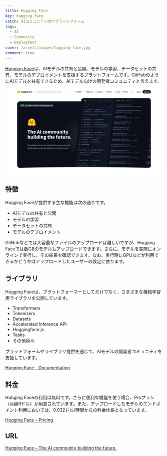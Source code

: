 ```yaml
---
title: Hugging Face
key: hugging-face
catch: AIコミュニティ向けプラットフォーム
tags:
  - AI
  - Community
  - Deployment
cover: /assets/images/hugging-face.jpg
comment: true
---
```


[Hugging Face](https://huggingface.co/)は、AIモデルの共有と公開、モデルの学習、データセットの共有、モデルのデプロイメントを支援するプラットフォームです。GitHubのようにAIモデルを共有できるため、AIモデル向けの開発者コミュニティと言えます。

[![Hugging FaceのWebサイト](/assets/images/hugging-face.jpg)](https://huggingface.co/)

<!--more-->

## 特徴

Hugging Faceが提供する主な機能は次の通りです。

- AIモデルの共有と公開
- モデルの学習
- データセットの共有
- モデルのデプロイメント

GitHubなどでは大容量なファイルのアップロードは難しいですが、Hugging Faceでは数GBのモデルもアップロードできます。さらに、モデルを実際にオンラインで実行し、その結果を確認できます。なお、実行時にGPUなどが利用できるかどうかはアップロードしたユーザーの設定に依ります。

## ライブラリ

Hugging Faceは、プラットフォーマーとしてだけでなく、さまざまな機械学習用ライブラリを公開しています。

- Transformers
- Tokenizers
- Datasets
- Accelerated Inference API
- Huggingface.js
- Tasks
- その他色々

プラットフォームやライブラリ提供を通じて、AIモデルの開発者コミュニティを支援しています。

[Hugging Face \- Documentation](https://huggingface.co/docs)

## 料金

Hubging Faceの利用は無料です。さらに便利な機能を使う場合、Proプラン（月額9ドル）が用意されています。また、アップロードしたモデルのエンドポイント利用においては、0.032ドル/時間からの料金体系となっています。

[Hugging Face – Pricing](https://huggingface.co/pricing)

## URL

[Hugging Face – The AI community building the future.](https://huggingface.co/)
